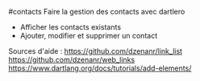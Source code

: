 #contacts
Faire la gestion des contacts avec dartlero
- Afficher les contacts existants
- Ajouter, modifier et supprimer un contact

Sources d'aide :
https://github.com/dzenanr/link_list
https://github.com/dzenanr/web_links
https://www.dartlang.org/docs/tutorials/add-elements/

